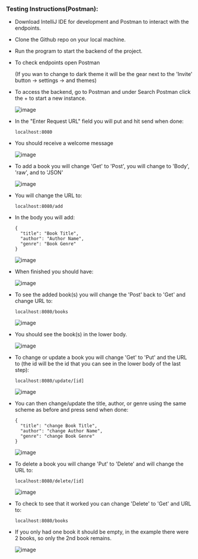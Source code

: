 ### Testing Instructions(Postman):
* Download IntelliJ IDE for development and Postman to interact with the endpoints.
* Clone the Github repo on your local machine.
* Run the program to start the backend of the project.
* To check endpoints open Postman

  (If you wan to change to dark theme it will be the gear next to the 'Invite' button -> settings -> and themes)

* To access the backend, go to Postman and under Search Postman click the + to start a new instance.

  ![image](https://user-images.githubusercontent.com/112522605/199356570-b4e6bf70-cd71-4223-b407-ac5bc21c43ed.png)

* In the "Enter Request URL" field you will put and hit send when done:
  ```
  localhost:8080
  ```
* You should receive a welcome message

  ![image](https://user-images.githubusercontent.com/112522605/199356380-aa5bcfc0-d73b-4543-9c70-20ef2765141c.png)

* To add a book you will change 'Get' to 'Post', you will change to 'Body', 'raw', and to 'JSON'

  ![image](https://user-images.githubusercontent.com/112522605/199357210-9b1e592e-fbea-45be-8ad8-32081fb57145.png)

* You will change the URL to:
  ```
  localhost:8080/add
  ```
* In the body you will add:
  ```
  {
    "title": "Book Title",
    "author": "Author Name",
    "genre": "Book Genre"
  }
  ```

  ![image](https://user-images.githubusercontent.com/112522605/199357700-498068b6-8af2-4b34-90eb-48698a453a0f.png)

* When finished you should have:

  ![image](https://user-images.githubusercontent.com/112522605/199357792-1449e7a6-74d5-47fd-ac7a-c4b3bfb94347.png)

* To see the added book(s) you will change the 'Post' back to 'Get' and change URL to:
  ```
  localhost:8080/books
  ```
  ![image](https://user-images.githubusercontent.com/112522605/199358880-ef15dcaf-fa9f-4f99-86df-512690d85be6.png)
* You should see the book(s) in the lower body.

  ![image](https://user-images.githubusercontent.com/112522605/199359037-465c87c4-dcc1-42c9-95f3-d6b2d9f7a62a.png)
* To change or update a book you will change 'Get' to 'Put' and the URL to (the id will be the id that you can see in the lower body of the last step):
  ```
  localhost:8080/update/[id]
  ```
  ![image](https://user-images.githubusercontent.com/112522605/199359624-6a4040cb-21ca-4c77-af6d-1d8773b585b4.png)
* You can then change/update the title, author, or genre using the same scheme as before and press send when done:
  ```
  {
    "title": "change Book Title",
    "author": "change Author Name",
    "genre": "change Book Genre"
  }
  ```
  ![image](https://user-images.githubusercontent.com/112522605/199359774-91f44d38-acd8-4429-8d92-a7c76c207510.png)
* To delete a book you will change 'Put' to 'Delete' and will change the URL to:
  ```
  localhost:8080/delete/[id]
  ```
  ![image](https://user-images.githubusercontent.com/112522605/199360074-bf9986d7-6d30-43fe-96b5-f0c075bb78fe.png)

* To check to see that it worked you can change 'Delete' to 'Get' and URL to:
  ```
  localhost:8080/books
  ```
* If you only had one book it should be empty, in the example there were 2 books, so only the 2nd book remains.

  ![image](https://user-images.githubusercontent.com/112522605/199360367-eba046c5-43e9-41cc-8840-a8205598d3a0.png)
